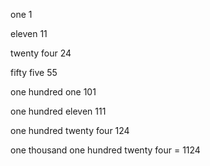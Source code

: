 one 1

eleven 11

twenty four 24

fifty five 55

one hundred one 101

one hundred eleven 111

one hundred twenty four 124

one thousand one hundred twenty four = 1124
